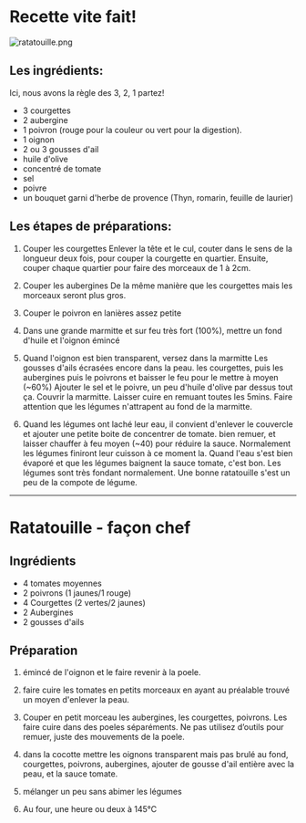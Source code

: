 # Recette vite fait!

![ratatouille.png](ratatouille.jpg)

## Les ingrédients:

Ici, nous avons la règle des 3, 2, 1 partez!


* 3 courgettes
* 2 aubergine
* 1 poivron (rouge pour la couleur ou vert pour la digestion).
* 1 oignon
* 2 ou 3 gousses d'ail
* huile d'olive
* concentré de tomate
* sel 
* poivre
* un bouquet garni d'herbe de provence (Thyn, romarin, feuille de laurier)



## Les étapes de préparations:

1. Couper les courgettes
Enlever la tête et le cul, couter dans le sens de la longueur deux fois, pour couper la courgette en quartier.
Ensuite, couper chaque quartier pour faire des morceaux de 1 à 2cm.

2. Couper les aubergines
De la même manière que les courgettes mais les morceaux seront plus gros.

3. Couper le poivron en lanières assez petite


4. Dans une grande marmitte et sur feu très fort (100%), mettre un fond d'huile et l'oignon émincé 


5. Quand l'oignon est bien transparent, versez dans la marmitte
Les gousses d'ails écrasées encore dans la peau.
les courgettes, 
puis les aubergines
puis le poivrons et baisser le feu pour le mettre à moyen (~60%)
Ajouter le sel et le poivre, un peu d'huile d'olive par dessus tout ça. Couvrir la marmitte.
Laisser cuire en remuant toutes les 5mins. 
Faire attention que les légumes n'attrapent au fond de la marmitte.

6. Quand les légumes ont laché leur eau, il convient d'enlever le couvercle et ajouter une petite boite de concentrer de tomate.
bien remuer, et laisser chauffer à feu moyen (~40) pour réduire la sauce. Normalement les légumes finiront leur cuisson à ce moment la.
Quand l'eau s'est bien évaporé et que les légumes baignent la sauce tomate, c'est bon. Les légumes sont très fondant normalement.
Une bonne ratatouille s'est un peu de la compote de légume.


________

# Ratatouille - façon chef

## Ingrédients

* 4 tomates moyennes
* 2 poivrons (1 jaunes/1 rouge)
* 4 Courgettes (2 vertes/2 jaunes)
* 2 Aubergines
* 2 gousses d'ails

## Préparation

1. émincé de l'oignon et le faire revenir à la poele.

2. faire cuire les tomates en petits morceaux en ayant au préalable trouvé un moyen d'enlever la peau.

3. Couper en petit morceau les aubergines, les courgettes, poivrons. 
Les faire cuire dans des poeles séparéments. Ne pas utilisez d’outils pour remuer, juste des mouvements de la poele.


4. dans la cocotte mettre les oignons transparent mais pas brulé au fond, courgettes, poivrons, aubergines, ajouter de gousse d'ail entière avec la peau, et la sauce tomate.

5. mélanger un peu sans abimer les légumes

6. Au four, une heure ou deux à 145°C

